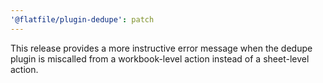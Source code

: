 ```yaml
---
'@flatfile/plugin-dedupe': patch
---
```


This release provides a more instructive error message when the dedupe plugin is miscalled from a workbook-level action instead of a sheet-level action.
